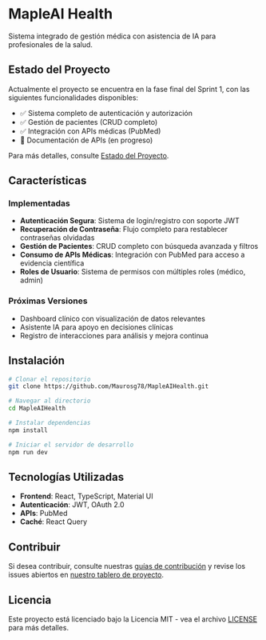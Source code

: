 # MapleAI Health

Sistema integrado de gestión médica con asistencia de IA para profesionales de la salud.

## Estado del Proyecto

Actualmente el proyecto se encuentra en la fase final del Sprint 1, con las siguientes funcionalidades disponibles:

- ✅ Sistema completo de autenticación y autorización
- ✅ Gestión de pacientes (CRUD completo)
- ✅ Integración con APIs médicas (PubMed)
- 🚧 Documentación de APIs (en progreso)

Para más detalles, consulte [Estado del Proyecto](.github/STATUS.md).

## Características

### Implementadas

- **Autenticación Segura**: Sistema de login/registro con soporte JWT
- **Recuperación de Contraseña**: Flujo completo para restablecer contraseñas olvidadas
- **Gestión de Pacientes**: CRUD completo con búsqueda avanzada y filtros
- **Consumo de APIs Médicas**: Integración con PubMed para acceso a evidencia científica
- **Roles de Usuario**: Sistema de permisos con múltiples roles (médico, admin)

### Próximas Versiones

- Dashboard clínico con visualización de datos relevantes
- Asistente IA para apoyo en decisiones clínicas
- Registro de interacciones para análisis y mejora continua

## Instalación

```bash
# Clonar el repositorio
git clone https://github.com/Maurosg78/MapleAIHealth.git

# Navegar al directorio
cd MapleAIHealth

# Instalar dependencias
npm install

# Iniciar el servidor de desarrollo
npm run dev
```

## Tecnologías Utilizadas

- **Frontend**: React, TypeScript, Material UI
- **Autenticación**: JWT, OAuth 2.0
- **APIs**: PubMed
- **Caché**: React Query

## Contribuir

Si desea contribuir, consulte nuestras [guías de contribución](CONTRIBUTING.md) y revise los issues abiertos en [nuestro tablero de proyecto](https://github.com/users/Maurosg78/projects/2).

## Licencia

Este proyecto está licenciado bajo la Licencia MIT - vea el archivo [LICENSE](LICENSE) para más detalles.
